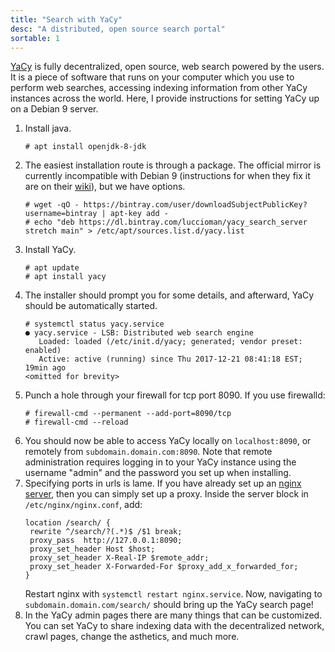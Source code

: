 ```yaml
---
title: "Search with YaCy"
desc: "A distributed, open source search portal"
sortable: 1
---
```


[YaCy](http://yacy.net) is fully decentralized, open source, web search powered by the users. It is a piece of software that runs on your computer which you use to perform web searches, accessing indexing information from other YaCy instances across the world. Here, I provide instructions for setting YaCy up on a Debian 9 server.

1. Install java.
   ```
   # apt install openjdk-8-jdk
   ```
2. The easiest installation route is through a package. The official mirror is currently incompatible with Debian 9 (instructions for when they fix it are on their [wiki](http://www.yacy-websuche.de/wiki/index.php/En:DebianInstall)), but we have options.
   ```
   # wget -qO - https://bintray.com/user/downloadSubjectPublicKey?username=bintray | apt-key add -
   # echo "deb https://dl.bintray.com/luccioman/yacy_search_server stretch main" > /etc/apt/sources.list.d/yacy.list
   ```
3. Install YaCy.
   ```
   # apt update
   # apt install yacy
   ```
4. The installer should prompt you for some details, and afterward, YaCy should be automatically started.
   ```
   # systemctl status yacy.service
   ● yacy.service - LSB: Distributed web search engine
      Loaded: loaded (/etc/init.d/yacy; generated; vendor preset: enabled)
      Active: active (running) since Thu 2017-12-21 08:41:18 EST; 19min ago
   <omitted for brevity>
   ```
5. Punch a hole through your firewall for tcp port 8090. If you use firewalld:
   ```
   # firewall-cmd --permanent --add-port=8090/tcp
   # firewall-cmd --reload
   ```
6. You should now be able to access YaCy locally on `localhost:8090`, or remotely from `subdomain.domain.com:8090`. Note that remote administration requires logging in to your YaCy instance using the username "admin" and the password you set up when installing.
7. Specifying ports in urls is lame. If you have already set up an [nginx server](../server/https-with-nginx.html), then you can simply set up a proxy. Inside the server block in `/etc/nginx/nginx.conf`, add:
   ```
   location /search/ {
   	rewrite ^/search/?(.*)$ /$1 break;    
   	proxy_pass  http://127.0.0.1:8090;
   	proxy_set_header Host $host;
   	proxy_set_header X-Real-IP $remote_addr;
   	proxy_set_header X-Forwarded-For $proxy_add_x_forwarded_for;
   }
   ```
   Restart nginx with `systemctl restart nginx.service`. Now, navigating to `subdomain.domain.com/search/` should bring up the YaCy search page!
8. In the YaCy admin pages there are many things that can be customized. You can set YaCy to share indexing data with the decentralized network, crawl pages, change the asthetics, and much more.
